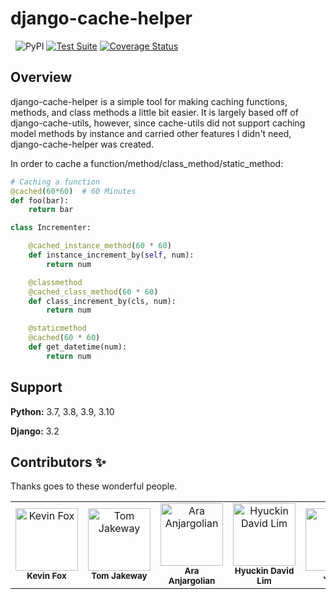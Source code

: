 django-cache-helper
===================

&nbsp;
![PyPI](https://img.shields.io/pypi/v/django-cache-helper?color=green)
[![Test Suite](https://github.com/ycharts/django_cache_helper/actions/workflows/main.yml/badge.svg?branch=master)](https://github.com/ycharts/django_cache_helper/actions/workflows/main.yml)
[![Coverage Status](https://coveralls.io/repos/github/ycharts/django_cache_helper/badge.svg?branch=master)](https://coveralls.io/github/ycharts/django_cache_helper?branch=master)

## Overview
django-cache-helper is a simple tool for making caching functions, methods, and class methods a little bit easier.
It is largely based off of django-cache-utils, however, since cache-utils did not support caching model methods by instance and carried other features I didn't need, django-cache-helper was created.

In order to cache a function/method/class_method/static_method:

```python
# Caching a function
@cached(60*60)  # 60 Minutes
def foo(bar):
	return bar

class Incrementer:

    @cached_instance_method(60 * 60)
    def instance_increment_by(self, num):
        return num

    @classmethod
    @cached_class_method(60 * 60)
    def class_increment_by(cls, num):
        return num

    @staticmethod
    @cached(60 * 60)
    def get_datetime(num):
        return num
```
## Support
**Python:** 3.7, 3.8, 3.9, 3.10

**Django:** 3.2

## Contributors ✨

Thanks goes to these wonderful people.

<!-- ALL-CONTRIBUTORS-LIST:START - Do not remove or modify this section -->
<!-- prettier-ignore-start -->
<!-- markdownlint-disable -->
<table>
  <tr>
    <td align="center"><img src="https://avatars.githubusercontent.com/u/2000316?v=4" width="100px;" alt="Kevin Fox"/><br /><sub><b>Kevin Fox</b></sub></td>
    <td align="center"><img src="https://avatars.githubusercontent.com/u/3022071?v=4" width="100px;" alt="Tom Jakeway"/><br /><sub><b>Tom Jakeway</b></sub></td>
    <td align="center"><img src="https://avatars.githubusercontent.com/u/83293?v=4" width="100px;" alt="Ara Anjargolian"/><br /><sub><b>Ara Anjargolian</b></sub></td>
    <td align="center"><img src="https://avatars.githubusercontent.com/u/15602942?v=4" width="100px;" alt="Hyuckin David Lim"/><br /><sub><b>Hyuckin David Lim</b></sub></td>
    <td align="center"><img src="https://avatars.githubusercontent.com/u/1248116?v=4" width="100px;" alt="James"/><br /><sub><b>James</b></sub></td>
  </tr>
</table>

<!-- markdownlint-enable -->
<!-- prettier-ignore-end -->
<!-- ALL-CONTRIBUTORS-LIST:END -->
